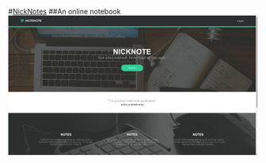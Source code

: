 #[NickNotes](http://nicknotes.herokuapp.com/)
##An online notebook
![alt text](/public/nicknotes.png)


